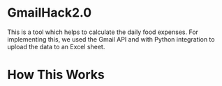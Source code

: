 # GmailHack2.0

This is a tool which helps to calculate the daily food expenses. For implementing this, we used the Gmail API and with Python integration to upload the data to an Excel sheet.

<h1>How This Works</h1>
